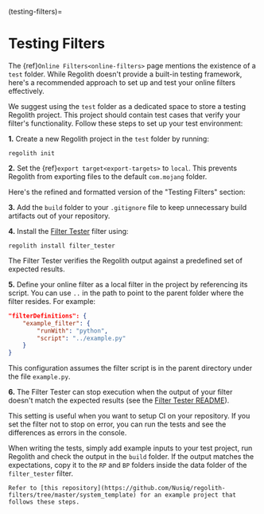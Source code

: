 (testing-filters)=
# Testing Filters
The {ref}`Online Filters<online-filters>` page mentions the existence of a `test` folder. While Regolith doesn't provide a built-in testing framework, here's a recommended approach to set up and test your online filters effectively.

We suggest using the `test` folder as a dedicated space to store a testing Regolith project. This project should contain test cases that verify your filter's functionality. Follow these steps to set up your test environment:

**1.** Create a new Regolith project in the `test` folder by running:
```text
regolith init
```

**2.** Set the {ref}`export target<export-targets>` to `local`. This prevents Regolith from exporting files to the default `com.mojang` folder.

Here's the refined and formatted version of the "Testing Filters" section:

**3.** Add the `build` folder to your `.gitignore` file to keep unnecessary build artifacts out of your repository.

**4.** Install the [Filter Tester](https://github.com/Bedrock-OSS/regolith-filters/tree/master/filter_tester)  filter using:
```text
regolith install filter_tester
```

The Filter Tester verifies the Regolith output against a predefined set of expected results.

**5.** Define your online filter as a local filter in the project by referencing its script. You can use `..` in the path to point to the parent folder where the filter resides. For example:
```json
"filterDefinitions": {
    "example_filter": {
        "runWith": "python",
        "script": "../example.py"
    }
}
```
This configuration assumes the filter script is in the parent directory under the file `example.py`.

**6.** The Filter Tester can stop execution when the output of your filter doesn't match the expected results (see the [Filter Tester README](https://github.com/Bedrock-OSS/regolith-filters/tree/master/filter_tester#readme)).

This setting is useful when you want to setup CI on your repository. If you set the filter not to stop on error, you can run the tests and see the differences as errors in the console.

When writing the tests, simply add example inputs to your test project, run Regolith and check the output in the `build` folder. If the output matches the expectations, copy it to the `RP` and `BP` folders inside the data folder of the `filter_tester` filter.

```{note}
Refer to [this repository](https://github.com/Nusiq/regolith-filters/tree/master/system_template) for an example project that follows these steps.
```
